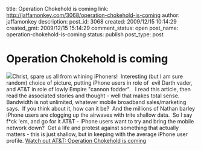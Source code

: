 title: Operation Chokehold is coming
link: http://jaffamonkey.com/3068/operation-chokehold-is-coming
author: jaffamonkey
description: 
post_id: 3068
created: 2009/12/15 10:14:29
created_gmt: 2009/12/15 15:14:29
comment_status: open
post_name: operation-chokehold-is-coming
status: publish
post_type: post

# Operation Chokehold is coming

![](http://www.blogcdn.com/www.tuaw.com/media/2009/12/choke-1260879777.png)Christ, spare us all from whining iPhoners!  Interesting (but I am sure random) choice of picture, putting iPhone users in role of  evil Darth vader, and AT&T in role of lowly Empire "cannon fodder".   I read this article, then read the associated stories and thought - well that makes total sense. Bandwidth is not unlimited, whatever mobile broadband sales/marketing says.  If you think about it, how can it be?  And the millions of Nathan barley iPhone users are clogging up the airwaves with trite shallow data.  So I say f*ck 'em, and go for it AT&T - iPhone users want to try and bring the mobile network down?  Get a life and protest against something that actually matters - this is just shallow, but in keeping with the average iPhone user profile. [Watch out AT&T: Operation Chokehold is coming](http://www.tuaw.com/2009/12/15/watch-out-atandt-operation-chokehold-is-coming/)